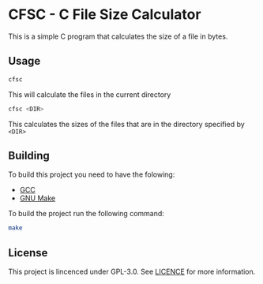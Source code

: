 # CFSC - C File Size Calculator

This is a simple C program that calculates the size of a file in bytes.

## Usage

```bash
cfsc
```

This will calculate the files in the current directory 

```bash
cfsc <DIR>
```

This calculates the sizes of the files that are in the directory specified by `<DIR>`

## Building
To build this project you need to have the folowing:

- [GCC](https://gcc.gnu.org/)
- [GNU Make](https://www.gnu.org/software/make/)

To build the project run the following command:

```bash
make
```

## License
This project is lincenced under GPL-3.0. See [LICENCE](LICENCE) for more information.